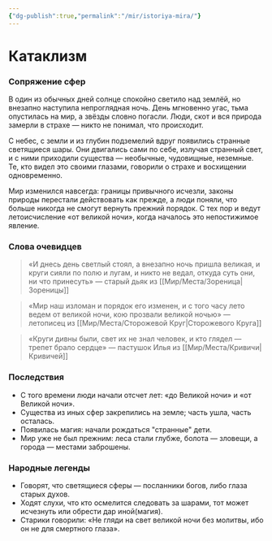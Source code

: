 ```yaml
---
{"dg-publish":true,"permalink":"/mir/istoriya-mira/"}
---
```



# Катаклизм

### Сопряжение сфер

В один из обычных дней солнце спокойно светило над землёй, но внезапно наступила непроглядная ночь. День мгновенно угас, тьма опустилась на мир, а звёзды словно погасли. Люди, скот и вся природа замерли в страхе — никто не понимал, что происходит.  

С небес, с земли и из глубин подземелий вдруг появились странные светящиеся шары. Они двигались сами по себе, излучая странный свет, и с ними приходили существа — необычные, чудовищные, неземные. Те, кто видел это своими глазами, говорили о страхе и восхищении одновременно.  

Мир изменился навсегда: границы привычного исчезли, законы природы перестали действовать как прежде, а люди поняли, что больше никогда не смогут вернуть прежний порядок. С тех пор и ведут летоисчисление «от великой ночи», когда началось это непостижимое явление.

### Слова очевидцев

> «И днесь день светлый стоял, а внезапно ночь пришла великая, и круги сияли по полю и лугам, и никто не ведал, откуда суть они, ни что принесуть» — старый дьяк из [[Мир/Места/Зореница\|Зореницы]]

> «Мир наш изломан и порядок его изменен, и с того часу лето ведем от великой ночи, кою прозвали великой ночью» — летописец из [[Мир/Места/Сторожевой Круг\|Сторожевого Круга]]

> «Круги дивны были, свет их не знал человек, и кто глядел — трепет брало сердце» — пастушок Илья из [[Мир/Места/Кривичи\|Кривичей]]


### Последствия

- С того времени люди начали отсчет лет: «до Великой ночи» и «от Великой ночи».  
- Существа из иных сфер закрепились на земле; часть ушла, часть осталась.  
- Появилась магия: начали рождаться "странные" дети.  
- Мир уже не был прежним: леса стали глубже, болота — зловещи, а города — местами заброшены.  

### Народные легенды

- Говорят, что светящиеся сферы — посланники богов, либо глаза старых духов.  
- Ходят слухи, что кто осмелится следовать за шарами, тот может исчезнуть или обрести дар иной(магия).  
- Старики говорили: «Не гляди на свет великой ночи без молитвы, ибо он не для смертного глаза».  

